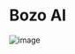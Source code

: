 # Bozo AI
![image](https://github.com/beranidigital/architect/assets/77704356/e9fb030f-def8-4d95-a817-f244e39b08c7)
